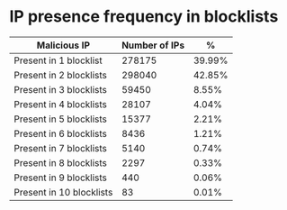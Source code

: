 # IP presence frequency in blocklists
| Malicious IP | Number of IPs | % |
|----|----|----|
| Present in 1 blocklist | 278175 | 39.99% |
| Present in 2 blocklists | 298040 | 42.85% |
| Present in 3 blocklists | 59450 | 8.55% |
| Present in 4 blocklists | 28107 | 4.04% |
| Present in 5 blocklists | 15377 | 2.21% |
| Present in 6 blocklists | 8436 | 1.21% |
| Present in 7 blocklists | 5140 | 0.74% |
| Present in 8 blocklists | 2297 | 0.33% |
| Present in 9 blocklists | 440 | 0.06% |
| Present in 10 blocklists | 83 | 0.01% |
